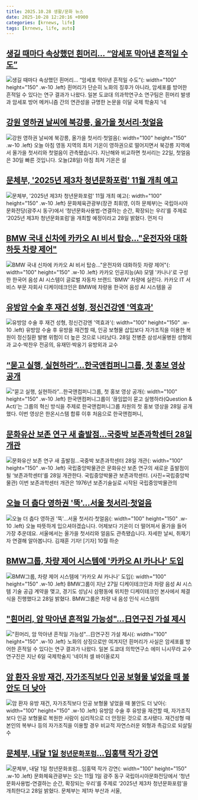 ```yaml
---
title: 2025.10.28 생활/문화 뉴스
date: 2025-10-28 12:20:16 +0900
categories: [krnews, life]
tags: [krnews, life, auto]
---
```

## [생길 때마다 속상했던 흰머리... “암세포 막아낸 흔적일 수도”](https://n.news.naver.com/mnews/article/023/0003937135)

![생길 때마다 속상했던 흰머리... “암세포 막아낸 흔적일 수도”](https://mimgnews.pstatic.net/image/origin/023/2025/10/27/3937135.jpg?type=nf220_150){: width="100" height="150" .w-10 .left}
흰머리가 단순히 노화의 징후가 아니라, 암세포를 방어한 흔적일 수 있다는 연구 결과가 나왔다. 일본 도쿄대 의과학연구소 연구팀은 흰머리 발생과 암세포 방어 메커니즘 간의 연관성을 규명한 논문을 이달 국제 학술지 ‘네

## [강원 영하권 날씨에 북강릉, 올가을 첫서리·첫얼음](https://n.news.naver.com/mnews/article/056/0012055156)

![강원 영하권 날씨에 북강릉, 올가을 첫서리·첫얼음](https://mimgnews.pstatic.net/image/origin/056/2025/10/28/12055156.jpg?type=nf220_150){: width="100" height="150" .w-10 .left}
오늘 아침 영동 지역의 최저 기온이 영하권으로 떨어지면서 북강릉 지역에서 올가을 첫서리와 첫얼음이 관측됐습니다. 지난해와 비교하면 첫서리는 22일, 첫얼음은 30일 빠른 것입니다. 오늘(28일) 아침 최저 기온은 설

## [문체부, '2025년 제3차 청년문화포럼' 11월 개최 예고](https://n.news.naver.com/mnews/article/092/0002395590)

![문체부, '2025년 제3차 청년문화포럼' 11월 개최 예고](https://mimgnews.pstatic.net/image/origin/092/2025/10/28/2395590.jpg?type=nf220_150){: width="100" height="150" .w-10 .left}
문화체육관광부(장관 최휘영, 이하 문체부)는 국립아시아문화전당(광주시 동구)에서 ‘청년문화사용법-연결하는 순간, 확장되는 우리’를 주제로 ‘2025년 제3차 청년문화포럼’을 개최할 예정이라고 28일 밝혔다. 먼저 다

## [BMW 국내 신차에 카카오 AI 비서 탑승…"운전자와 대화하듯 차량 제어"](https://n.news.naver.com/mnews/article/003/0013562152)

![BMW 국내 신차에 카카오 AI 비서 탑승…"운전자와 대화하듯 차량 제어"](https://mimgnews.pstatic.net/image/origin/003/2025/10/28/13562152.jpg?type=nf220_150){: width="100" height="150" .w-10 .left}
카카오 인공지능(AI) 모델 '카나나'로 구성한 한국어 음성 AI 시스템이 글로벌 자동차 브랜드 'BMW' 차량에 실린다. 카카오 IT 서비스 부문 자회사 디케이테크인은 BMW에 차량용 한국어 음성 AI 시스템을 공

## [유방암 수술 후 재건 성형, 정신건강엔 '역효과'](https://n.news.naver.com/mnews/article/119/0003017475)

![유방암 수술 후 재건 성형, 정신건강엔 '역효과'](https://mimgnews.pstatic.net/image/origin/119/2025/10/28/3017475.jpg?type=nf220_150){: width="100" height="150" .w-10 .left}
유방암 수술 후 유방을 재건할 때, 인공 보형물 삽입보다 자가조직을 이용한 복원이 정신질환 발병 위험이 더 높은 것으로 나타났다. 28일 전병준 삼성서울병원 성형외과 교수·박찬우 전공의, 유재민·박웅기 유방외과 교수

## [“묻고 실행, 실현하라”…한국앤컴퍼니그룹, 첫 홍보 영상 공개](https://n.news.naver.com/mnews/article/009/0005580301)

![“묻고 실행, 실현하라”…한국앤컴퍼니그룹, 첫 홍보 영상 공개](https://mimgnews.pstatic.net/image/origin/009/2025/10/28/5580301.jpg?type=nf220_150){: width="100" height="150" .w-10 .left}
한국앤컴퍼니그룹이 ‘끊임없이 묻고 실행하라(Question & Act)’는 그룹의 혁신 방식을 주제로 한국앤컴퍼니그룹 차원의 첫 홍보 영상을 28일 공개했다. 이번 영상은 한온시스템 합류 이후 처음으로 한국앤컴퍼니,

## [문화유산 보존 연구 새 출발점…국중박 보존과학센터 28일 개관](https://n.news.naver.com/mnews/article/018/0006148949)

![문화유산 보존 연구 새 출발점…국중박 보존과학센터 28일 개관](https://mimgnews.pstatic.net/image/origin/018/2025/10/28/6148949.jpg?type=nf220_150){: width="100" height="150" .w-10 .left}
국립중앙박물관은 문화유산 보존 연구의 새로운 출발점이 될 ‘보존과학센터’를 28일 개관한다. 국립중앙박물관 보존과학센터. (사진=국립중앙박물관) 이번 보존과학센터 개관은 1976년 보존기술실로 시작된 국립중앙박물관의

## [오늘 더 춥다 영하권 '뚝'…서울 첫서리·첫얼음](https://n.news.naver.com/mnews/article/422/0000795463)

![오늘 더 춥다 영하권 '뚝'…서울 첫서리·첫얼음](https://mimgnews.pstatic.net/image/origin/422/2025/10/28/795463.jpg?type=nf220_150){: width="100" height="150" .w-10 .left}
오늘 따뜻하게 입으셔야겠습니다. 어제보다 기온이 더 떨어져서 올가을 들어 가장 추운데요. 서울에서는 올가을 첫서리와 얼음도 관측됐습니다. 자세한 날씨, 취재기자 연결해 알아봅니다. 김재훈 기자! [기자] 10월 하순

## [BMW그룹, 차량 제어 시스템에 '카카오 AI 카나나' 도입](https://n.news.naver.com/mnews/article/092/0002395638)

![BMW그룹, 차량 제어 시스템에 '카카오 AI 카나나' 도입](https://mimgnews.pstatic.net/image/origin/092/2025/10/28/2395638.jpg?type=nf220_150){: width="100" height="150" .w-10 .left}
BMW그룹이 지난 27일 디케이테크인과 차량 음성 AI 시스템 기술 공급 계약을 맺고, 경기도 성남시 삼평동에 위치한 디케이테크인 본사에서 체결식을 진행했다고 28일 밝혔다. BMW그룹은 차량 내 음성 인식 시스템의

## ["흰머리, 암 막아낸 흔적일 가능성"…日연구진 가설 제시](https://n.news.naver.com/mnews/article/003/0013561929)

!["흰머리, 암 막아낸 흔적일 가능성"…日연구진 가설 제시](https://mimgnews.pstatic.net/image/origin/003/2025/10/28/13561929.jpg?type=nf220_150){: width="100" height="150" .w-10 .left}
노화의 상징으로만 여겨지던 흰머리가 사실은 암세포를 방어한 흔적일 수 있다는 연구 결과가 나왔다. 일본 도쿄대 의학연구소 에미 니시무라 교수 연구진은 지난 6일 국제학술지 '네이처 셀 바이올로지

## [암 환자 유방 재건, 자가조직보다 인공 보형물 넣었을 때 불안도 더 낮아](https://n.news.naver.com/mnews/article/346/0000099361)

![암 환자 유방 재건, 자가조직보다 인공 보형물 넣었을 때 불안도 더 낮아](https://mimgnews.pstatic.net/image/origin/346/2025/10/28/99361.jpg?type=nf220_150){: width="100" height="150" .w-10 .left}
유방암 수술 후 유방을 재건할 때, 자가조직보다 인공 보형물로 복원한 사람이 심리적으로 더 안정된 것으로 조사됐다. 재건성형 때 본인의 복부나 등의 자가조직을 이용할 경우 비교적 자연스러운 외형과 촉감으로 되살릴 수

## [문체부, 내달 1일 `청년문화포럼`…임홍택 작가 강연](https://n.news.naver.com/mnews/article/018/0006148981)

![문체부, 내달 1일 `청년문화포럼`…임홍택 작가 강연](https://mimgnews.pstatic.net/image/origin/018/2025/10/28/6148981.jpg?type=nf220_150){: width="100" height="150" .w-10 .left}
문화체육관광부는 오는 11월 1일 광주 동구 국립아시아문화전당에서 ‘청년문화사용법-연결하는 순간, 확장되는 우리’를 주제로 ‘2025년 제3차 청년문화포럼’을 개최한다고 28일 밝혔다. 문체부는 제1차 부산과 서울,

